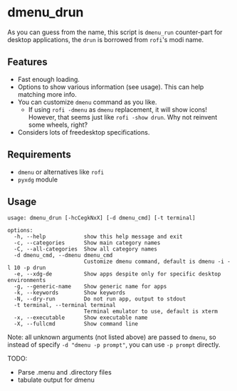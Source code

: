 # dmenu_drun

As you can guess from the name, this script is `dmenu_run` counter-part for desktop applications, the `drun` is borrowed from `rofi`'s modi name.

## Features

- Fast enough loading.
- Options to show various information (see usage). This can help matching more info.
- You can customize `dmenu` command as you like.
  - If using `rofi -dmenu` as `dmenu` replacement, it will show icons! However, that seems just like `rofi -show drun`. Why not reinvent some wheels, right?
- Considers lots of freedesktop specifications.

## Requirements

- `dmenu` or alternatives like `rofi`
- `pyxdg` module

## Usage

```
usage: dmenu_drun [-hcCegkNxX] [-d dmenu_cmd] [-t terminal]

options:
  -h, --help            show this help message and exit
  -c, --categories      Show main category names
  -C, --all-categories  Show all category names
  -d dmenu_cmd, --dmenu dmenu_cmd
                        Customize dmenu command, default is dmenu -i -l 10 -p drun
  -e, --xdg-de          Show apps despite only for specific desktop environments
  -g, --generic-name    Show generic name for apps
  -k, --keywords        Show keywords
  -N, --dry-run         Do not run app, output to stdout
  -t terminal, --terminal terminal
                        Terminal emulator to use, default is xterm
  -x, --executable      Show executable name
  -X, --fullcmd         Show command line
```

Note: all unknown arguments (not listed above) are passed to `dmenu`, so instead of specify `-d "dmenu -p prompt"`, you can use `-p prompt` directly.

TODO:
- Parse .menu and .directory files
- tabulate output for dmenu
